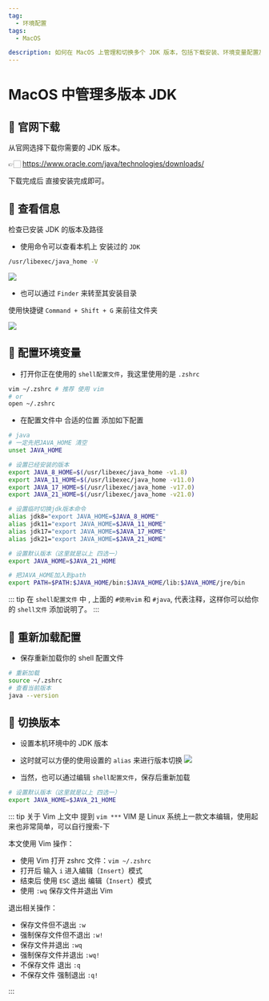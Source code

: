```yaml
---
tag:
  - 环境配置
tags:
  - MacOS

description: 如何在 MacOS 上管理和切换多个 JDK 版本，包括下载安装、环境变量配置及版本切换方法。
---
```


# MacOS 中管理多版本 JDK

## 🔌 官网下载

从官网选择下载你需要的 JDK 版本。

👉🏻 https://www.oracle.com/java/technologies/downloads/

下载完成后 直接安装完成即可。

## 🔌 查看信息

检查已安装 JDK 的版本及路径

- 使用命令可以查看本机上 安装过的 `JDK`

```bash
/usr/libexec/java_home -V
```

![](./assets/jdk-version.jpg)

- 也可以通过 `Finder` 来转至其安装目录

使用快捷键 `Command + Shift + G` 来前往文件夹

![](./assets/jdk-finder.jpg)

## 🔌 配置环境变量

- 打开你正在使用的 `shell配置文件`，我这里使用的是 `.zshrc`

```bash
vim ~/.zshrc # 推荐 使用 vim
# or
open ~/.zshrc
```

- 在配置文件中 合适的位置 添加如下配置

```bash
# java
# 一定先把JAVA_HOME 清空
unset JAVA_HOME

# 设置已经安装的版本
export JAVA_8_HOME=$(/usr/libexec/java_home -v1.8)
export JAVA_11_HOME=$(/usr/libexec/java_home -v11.0)
export JAVA_17_HOME=$(/usr/libexec/java_home -v17.0)
export JAVA_21_HOME=$(/usr/libexec/java_home -v21.0)

# 设置临时切换jdk版本命令
alias jdk8="export JAVA_HOME=$JAVA_8_HOME"
alias jdk11="export JAVA_HOME=$JAVA_11_HOME"
alias jdk17="export JAVA_HOME=$JAVA_17_HOME"
alias jdk21="export JAVA_HOME=$JAVA_21_HOME"

# 设置默认版本（这里就是以上 四选一）
export JAVA_HOME=$JAVA_21_HOME

# 把JAVA_HOME加入到path
export PATH=$PATH:$JAVA_HOME/bin:$JAVA_HOME/lib:$JAVA_HOME/jre/bin
```

::: tip
在 `shell配置文件` 中 , 上面的 `#使用vim` 和 `#java`, 代表注释，这样你可以给你的 `shell文件` 添加说明了。
:::

## 🔌 重新加载配置

- 保存重新加载你的 shell 配置文件

```bash
# 重新加载
source ~/.zshrc
# 查看当前版本
java --version
```

## 🔌 切换版本

- 设置本机环境中的 JDK 版本

- 这时就可以方便的使用设置的 `alias` 来进行版本切换
  ![](./assets/jdk-alias.jpg)

- 当然，也可以通过编辑 `shell配置文件`，保存后重新加载

```bash
# 设置默认版本（这里就是以上 四选一）
export JAVA_HOME=$JAVA_21_HOME
```

::: tip 关于 Vim
上文中 提到 `vim ***` VIM 是 Linux 系统上一款文本编辑，使用起来也非常简单，可以自行搜索-下

本文使用 Vim 操作：

- 使用 Vim 打开 zshrc 文件：`vim ~/.zshrc`
- 打开后 输入 `i` 进入编辑（`Insert`）模式
- 结束后 使用 `ESC` 退出 编辑（`Insert`）模式
- 使用 `:wq` 保存文件并退出 Vim

退出相关操作：

- 保存文件但不退出 `:w`
- 强制保存文件但不退出 `:w!`
- 保存文件并退出 `:wq`
- 强制保存文件并退出 `:wq!`
- 不保存文件 退出 `:q`
- 不保存文件 强制退出 `:q!`

:::
